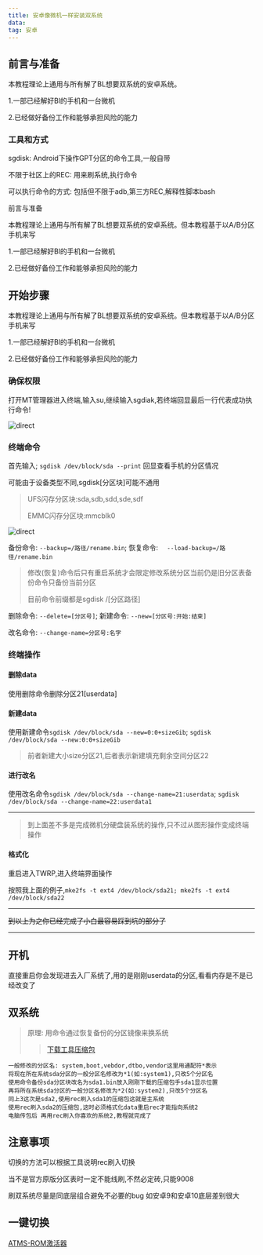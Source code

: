```yaml
---
title: 安卓像微机一样安装双系统
data: 
tag: 安卓
---
```


## 前言与准备

本教程理论上通用与所有解了BL想要双系统的安卓系统。

1.一部已经解好Bl的手机和一台微机

2.已经做好备份工作和能够承担风险的能力

*<!-- more -->*

### 工具和方式

sgdisk: Android下操作GPT分区的命令工具,一般自带

不限于社区上的REC: 用来刷系统,执行命令

可以执行命令的方式: 包括但不限于adb,第三方REC,解释性脚本bash

 前言与准备

本教程理论上通用与所有解了BL想要双系统的安卓系统。但本教程基于以A/B分区手机来写

1.一部已经解好Bl的手机和一台微机

2.已经做好备份工作和能够承担风险的能力

## 开始步骤

本教程理论上通用与所有解了BL想要双系统的安卓系统。但本教程基于以A/B分区手机来写

1.一部已经解好Bl的手机和一台微机

2.已经做好备份工作和能够承担风险的能力

### 确保权限

打开MT管理器进入终端,输入su,继续输入sgdiak,若终端回显最后一行代表成功执行命令!

![direct](/images/sgdisk-shell.png)

### 终端命令

首先输入; `sgdisk /dev/block/sda --print` 回显查看手机的分区情况 

可能由于设备类型不同,sgdisk[分区块]可能不通用

> UFS闪存分区块:sda,sdb,sdd,sde,sdf
>
> EMMC闪存分区块:mmcblk0

![direct](/images/partition.png)

备份命令: `--backup=/路径/rename.bin`; 恢复命令: `  --load-backup=/路径/rename.bin`

> 修改(恢复)命令后只有重启系统才会限定修改系统分区当前仍是旧分区表备份命令只备份当前分区
>
> 目前命令前缀都是sgdisk /[分区路径]

删除命令: `--delete=[分区号]`; 新建命令: `--new=[分区号:开始:结束]`

改名命令: `--change-name=分区号:名字` 

### 终端操作

#### 删除data

使用删除命令删除分区21[userdata]

#### 新建data

使用新建命令`sgdisk /dev/block/sda --new=0:0+sizeGib`; `sgdisk /dev/block/sda --new:0:0+sizeGib`

> 前者新建大小size分区21,后者表示新建填充剩余空间分区22

#### 进行改名

使用改名命令`sgdisk /dev/block/sda --change-name=21:userdata`; `sgdisk /dev/block/sda --change-name=22:userdata1`

---

> 到上面差不多是完成微机分硬盘装系统的操作,只不过从图形操作变成终端操作

#### 格式化

重启进入TWRP,进入终端界面操作

按照我上面的例子,`mke2fs -t ext4 /dev/block/sda21; mke2fs -t ext4 /dev/block/sda22`

---

~~到以上为之你已经完成了小白最容易踩到坑的部分了~~

---

## 开机

直接重启你会发现进去入厂系统了,用的是刚刚userdata的分区,看看内存是不是已经改变了

## 双系统

>原理: 用命令通过恢复备份的分区镜像来换系统
> >  [下载工具压缩包](https://www.lanzouw.com/iGcPjvvuu9g)

```
一般修改的分区名: system,boot,vebdor,dtbo,vendor这里用通配符*表示
将现在所在系统sda分区的一般分区名修改为*1(如:system1),只改5个分区名
使用命令备份sda分区块改名为sda1.bin放入刚刚下载的压缩包手sda1显示位置
再将所在系统sda分区的一般分区名修改为*2(如:system2),只改5个分区名
同上3这次是sda2,使用rec刷入sda1的压缩包这就是主系统
使用rec刷入sda2的压缩包,这时必须格式化data重启rec才能指向系统2
电脑传包后 再用rec刷入你喜欢的系统2,教程就完成了
```

## 注意事项

切换的方法可以根据工具说明rec刷入切换

当不是官方原版分区表时一定不能线刷,不然必定砖,只能9008

刷双系统尽量是同底层组合避免不必要的bug 如安卓9和安卓10底层差别很大

## 一键切换

[ATMS-ROM激活器](https://www.coolapk.com/apk/com.highsys.systemchanger)













